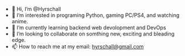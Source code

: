 - 👋 Hi, I’m @Hyrschall
- 👀 I’m interested in programing Python, gaming PC/PS4, and watching anime.
- 🌱 I’m currently learning backend web devolopment and DevOps
- 💞️ I’m looking to collaborate on somthing new, exciting and bleading edge.
- 📫 How to reach me at my email: hyrschall@gmail.com

<!---
Hyrschall/Hyrschall is a ✨ special ✨ repository because its `README.md` (this file) appears on your GitHub profile.
You can click the Preview link to take a look at your changes.
--->

